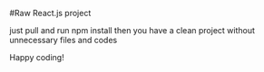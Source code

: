#Raw React.js project

just pull and run npm install then you have a clean project without unnecessary files and codes

Happy coding!
